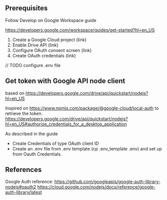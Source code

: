Prerequisites
---
Follow Develop on Google Workspace guide

https://developers.google.com/workspace/guides/get-started?hl=en_US

1. Create a Google Cloud project (link)
2. Enable Drive API (link)
3. Configure OAuth consent screen (link)
4. Create OAuth credentials (link)

// TODO configure .env file

Get token with Google API node client
--
based on https://developers.google.com/drive/api/quickstart/nodejs?hl=en_US


Inspired on https://www.npmjs.com/package/@google-cloud/local-auth to retrieve the token.
https://developers.google.com/drive/api/quickstart/nodejs?hl=en_US#authorize_credentials_for_a_desktop_application

As described in the guide
- Create Credentials of type OAuth client ID
- Create an .env file from .env template (cp .env_template .env) and set up from Oauth Credentials.

References
---

Google Auth reference:
https://github.com/googleapis/google-auth-library-nodejs#oauth2
https://cloud.google.com/nodejs/docs/reference/google-auth-library/latest
